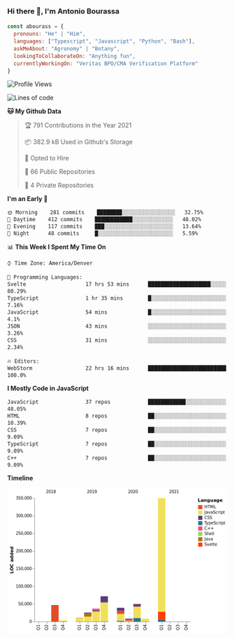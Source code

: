 ### Hi there 👋, I'm Antonio Bourassa

```javascript
const abourass = {
  pronouns: "He" | "Him",
  languages: ["Typescript", "Javascript", "Python", "Bash"],
  askMeAbout: "Agronomy" | "Botany",
  lookingToCollaborateOn: "Anything fun",
  currentlyWorkingOn: "Veritas BPO/CMA Verification Platform"
}
```

<!--START_SECTION:waka-->
![Profile Views](http://img.shields.io/badge/Profile%20Views-0-blue)

![Lines of code](https://img.shields.io/badge/From%20Hello%20World%20I%27ve%20Written-649897%20lines%20of%20code-blue)

**🐱 My Github Data** 

> 🏆 791 Contributions in the Year 2021
 > 
> 📦 382.9 kB Used in Github's Storage 
 > 
> 💼 Opted to Hire
 > 
> 📜 66 Public Repositories 
 > 
> 🔑 4 Private Repositories  
 > 
**I'm an Early 🐤** 

```text
🌞 Morning    281 commits    ████████░░░░░░░░░░░░░░░░░   32.75% 
🌆 Daytime    412 commits    ████████████░░░░░░░░░░░░░   48.02% 
🌃 Evening    117 commits    ███░░░░░░░░░░░░░░░░░░░░░░   13.64% 
🌙 Night      48 commits     █░░░░░░░░░░░░░░░░░░░░░░░░   5.59%

```


📊 **This Week I Spent My Time On** 

```text
⌚︎ Time Zone: America/Denver

💬 Programming Languages: 
Svelte                   17 hrs 53 mins      ████████████████████░░░░░   80.29% 
TypeScript               1 hr 35 mins        █░░░░░░░░░░░░░░░░░░░░░░░░   7.16% 
JavaScript               54 mins             █░░░░░░░░░░░░░░░░░░░░░░░░   4.1% 
JSON                     43 mins             ░░░░░░░░░░░░░░░░░░░░░░░░░   3.26% 
CSS                      31 mins             ░░░░░░░░░░░░░░░░░░░░░░░░░   2.34%

🔥 Editors: 
WebStorm                 22 hrs 16 mins      █████████████████████████   100.0%

```

**I Mostly Code in JavaScript** 

```text
JavaScript               37 repos            ████████████░░░░░░░░░░░░░   48.05% 
HTML                     8 repos             ██░░░░░░░░░░░░░░░░░░░░░░░   10.39% 
CSS                      7 repos             ██░░░░░░░░░░░░░░░░░░░░░░░   9.09% 
TypeScript               7 repos             ██░░░░░░░░░░░░░░░░░░░░░░░   9.09% 
C++                      7 repos             ██░░░░░░░░░░░░░░░░░░░░░░░   9.09%

```


**Timeline**

![Chart not found](https://raw.githubusercontent.com/Abourass/Abourass/master/charts/bar_graph.png) 


<!--END_SECTION:waka-->

<!--
**Abourass/Abourass** is a ✨ _special_ ✨ repository because its `README.md` (this file) appears on your GitHub profile.

Here are some ideas to get you started:

- 🔭 I’m currently working on ...
- 🌱 I’m currently learning ...
- 👯 I’m looking to collaborate on ...
- 🤔 I’m looking for help with ...
- 💬 Ask me about ...
- 📫 How to reach me: ...
- 😄 Pronouns: ...
- ⚡ Fun fact: ...
-->
